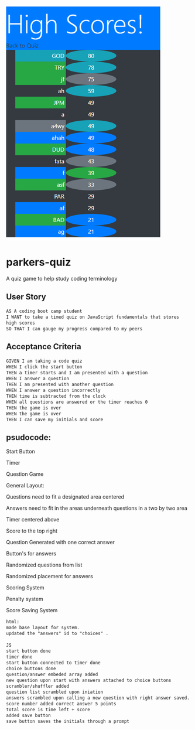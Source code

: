 


![image](Screenshot.png)


# parkers-quiz
A quiz game to help study coding terminology

## User Story

```
AS A coding boot camp student
I WANT to take a timed quiz on JavaScript fundamentals that stores high scores
SO THAT I can gauge my progress compared to my peers
```


## Acceptance Criteria

```
GIVEN I am taking a code quiz
WHEN I click the start button
THEN a timer starts and I am presented with a question
WHEN I answer a question
THEN I am presented with another question
WHEN I answer a question incorrectly
THEN time is subtracted from the clock
WHEN all questions are answered or the timer reaches 0
THEN the game is over
WHEN the game is over
THEN I can save my initials and score
```

## psudocode:

Start Button

Timer

Question Game

General Layout:

Questions need to fit a designated area centered

Answers need to fit in the areas underneath questions in a two by two area

Timer centered above

Score to the top right

Question Generated with one correct answer

Button's for answers

Randomized questions from list

Randomized placement for answers

Scoring System

Penalty system

Score Saving System


    html:
    made base layout for system.
    updated the "answers" id to "choices" .

    JS
    start button done
    timer done
    start button connected to timer done
    choice buttons done
    question/answer embeded array added
    new question upon start with answers attached to choice buttons
    scrambler/shuffler added
    question list scrambled upon iniation
    answers scrambled upon calling a new question with right answer saved.
    score number added correct answer 5 points
    total score is time left + score
    added save button
    save button saves the initials through a prompt
    
